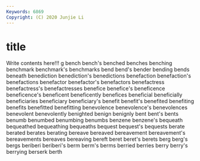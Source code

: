 ```yaml
---
Keywords: 6869
Copyright: (C) 2020 Junjie Li
---
```


# title

Write contents here!!!
g
bench 
bench's 
benched 
benches 
benching 
benchmark 
benchmark's 
benchmarks 
bend 
bend's
bender 
bending 
bends 
beneath 
benediction 
benediction's 
benedictions 
benefaction 
benefaction's 
benefactions
benefactor 
benefactor's 
benefactors 
benefactress 
benefactress's 
benefactresses 
benefice 
benefice's 
beneficence 
beneficence's
beneficent 
beneficently 
benefices 
beneficial 
beneficially 
beneficiaries 
beneficiary 
beneficiary's 
benefit 
benefit's
benefited 
benefiting 
benefits 
benefitted 
benefitting 
benevolence 
benevolence's 
benevolences 
benevolent 
benevolently
benighted 
benign 
benignly 
bent 
bent's 
bents 
benumb 
benumbed 
benumbing 
benumbs
benzene 
benzene's 
bequeath 
bequeathed 
bequeathing 
bequeaths 
bequest 
bequest's 
bequests 
berate
berated 
berates 
berating 
bereave 
bereaved 
bereavement 
bereavement's 
bereavements 
bereaves 
bereaving
bereft 
beret 
beret's 
berets 
berg 
berg's 
bergs 
beriberi 
beriberi's 
berm
berm's 
berms 
berried 
berries 
berry 
berry's 
berrying 
berserk 
berth 
